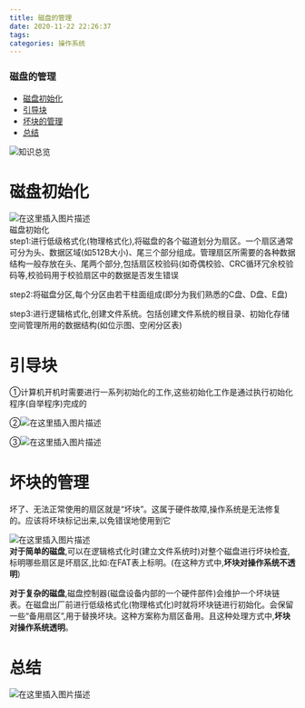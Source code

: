 ```yaml
---
title: 磁盘的管理
date: 2020-11-22 22:26:37
tags: 
categories: 操作系统
---
```


<!--more-->

### 磁盘的管理

- [磁盘初始化](#_7)
- [引导块](#_17)
- [坏块的管理](#_24)
- [总结](#_33)

![知识总览](https://img-blog.csdnimg.cn/20201122222252363.png?x-oss-process=image/watermark,type_ZmFuZ3poZW5naGVpdGk,shadow_10,text_aHR0cHM6Ly9ibG9nLmNzZG4ubmV0L3FxXzIxMDQwNTU5,size_16,color_FFFFFF,t_70#pic_center)

# 磁盘初始化

![在这里插入图片描述](https://img-blog.csdnimg.cn/20201122222308398.png?x-oss-process=image/watermark,type_ZmFuZ3poZW5naGVpdGk,shadow_10,text_aHR0cHM6Ly9ibG9nLmNzZG4ubmV0L3FxXzIxMDQwNTU5,size_16,color_FFFFFF,t_70#pic_center)  
磁盘初始化  
step1:进行低级格式化\(物理格式化\),将磁盘的各个磁道划分为扇区。一个扇区通常可分为头、数据区域\(如512B大小\)、尾三个部分组成。管理扇区所需要的各种数据结构一般存放在头、尾两个部分,包括扇区校验码\(如奇偶校验、CRC循环冗余校验码等,校验码用于校验扇区中的数据是否发生错误

step2:将磁盘分区,每个分区由若干柱面组成\(即分为我们熟悉的C盘、D盘、E盘\)

step3:进行逻辑格式化,创建文件系统。包括创建文件系统的根目录、初始化存储空间管理所用的数据结构\(如位示图、空闲分区表\)

# 引导块

①计算机开机时需要进行一系列初始化的工作,这些初始化工作是通过执行初始化程序\(自举程序\)完成的

②![在这里插入图片描述](https://img-blog.csdnimg.cn/20201122222415676.png#pic_center)

③![在这里插入图片描述](https://img-blog.csdnimg.cn/20201122222441561.png?x-oss-process=image/watermark,type_ZmFuZ3poZW5naGVpdGk,shadow_10,text_aHR0cHM6Ly9ibG9nLmNzZG4ubmV0L3FxXzIxMDQwNTU5,size_16,color_FFFFFF,t_70#pic_center)

# 坏块的管理

坏了、无法正常使用的扇区就是“坏块”。这属于硬件故障,操作系统是无法修复的。应该将坏块标记出来,以免错误地使用到它

![在这里插入图片描述](https://img-blog.csdnimg.cn/20201122222506915.png?x-oss-process=image/watermark,type_ZmFuZ3poZW5naGVpdGk,shadow_10,text_aHR0cHM6Ly9ibG9nLmNzZG4ubmV0L3FxXzIxMDQwNTU5,size_16,color_FFFFFF,t_70#pic_center)  
**对于简单的磁盘**,可以在逻辑格式化时\(建立文件系统时\)对整个磁盘进行坏块检査,标明哪些扇区是坏扇区,比如:在FAT表上标明。\(在这种方式中,**坏块对操作系统不透明**\)

**对于复杂的磁盘**,磁盘控制器\(磁盘设备内部的一个硬件部件\)会维护一个坏块链表。在磁盘出厂前进行低级格式化\(物理格式化\)时就将坏块链进行初始化。会保留一些“备用扇区”,用于替换坏块。这种方案称为扇区备用。且这种处理方式中,**坏块对操作系统透明**。

# 总结

![在这里插入图片描述](https://img-blog.csdnimg.cn/20201122222554600.png?x-oss-process=image/watermark,type_ZmFuZ3poZW5naGVpdGk,shadow_10,text_aHR0cHM6Ly9ibG9nLmNzZG4ubmV0L3FxXzIxMDQwNTU5,size_16,color_FFFFFF,t_70#pic_center)